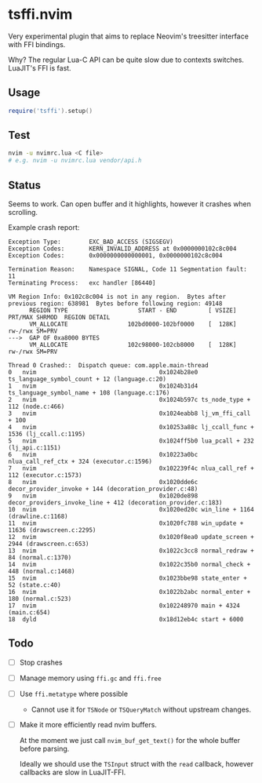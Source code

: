 # tsffi.nvim

Very experimental plugin that aims to replace Neovim's treesitter interface with FFI bindings.

Why? The regular Lua-C API can be quite slow due to contexts switches. LuaJIT's FFI is fast.

## Usage

```lua
require('tsffi').setup()
```

## Test

```bash
nvim -u nvimrc.lua <C file>
# e.g. nvim -u nvimrc.lua vendor/api.h
```

## Status

Seems to work.
Can open buffer and it highlights, however it crashes when scrolling.

Example crash report:

```
Exception Type:        EXC_BAD_ACCESS (SIGSEGV)
Exception Codes:       KERN_INVALID_ADDRESS at 0x0000000102c8c004
Exception Codes:       0x0000000000000001, 0x0000000102c8c004

Termination Reason:    Namespace SIGNAL, Code 11 Segmentation fault: 11
Terminating Process:   exc handler [86440]

VM Region Info: 0x102c8c004 is not in any region.  Bytes after previous region: 638981  Bytes before following region: 49148
      REGION TYPE                    START - END         [ VSIZE] PRT/MAX SHRMOD  REGION DETAIL
      VM_ALLOCATE                 102bd0000-102bf0000    [  128K] rw-/rwx SM=PRV
--->  GAP OF 0xa8000 BYTES
      VM_ALLOCATE                 102c98000-102cb8000    [  128K] rw-/rwx SM=PRV

Thread 0 Crashed::  Dispatch queue: com.apple.main-thread
0   nvim                          	       0x1024b28e0 ts_language_symbol_count + 12 (language.c:20)
1   nvim                          	       0x1024b31d4 ts_language_symbol_name + 108 (language.c:176)
2   nvim                          	       0x1024b597c ts_node_type + 112 (node.c:466)
3   nvim                          	       0x1024eabb8 lj_vm_ffi_call + 100
4   nvim                          	       0x10253a88c lj_ccall_func + 1536 (lj_ccall.c:1195)
5   nvim                          	       0x1024ff5b0 lua_pcall + 232 (lj_api.c:1151)
6   nvim                          	       0x10223a0bc nlua_call_ref_ctx + 324 (executor.c:1596)
7   nvim                          	       0x102239f4c nlua_call_ref + 112 (executor.c:1573)
8   nvim                          	       0x1020dde6c decor_provider_invoke + 144 (decoration_provider.c:48)
9   nvim                          	       0x1020de898 decor_providers_invoke_line + 412 (decoration_provider.c:183)
10  nvim                          	       0x1020ed20c win_line + 1164 (drawline.c:1168)
11  nvim                          	       0x1020fc788 win_update + 11636 (drawscreen.c:2295)
12  nvim                          	       0x1020f8ea0 update_screen + 2944 (drawscreen.c:653)
13  nvim                          	       0x1022c3cc8 normal_redraw + 84 (normal.c:1370)
14  nvim                          	       0x1022c35b0 normal_check + 448 (normal.c:1468)
15  nvim                          	       0x1023bbe98 state_enter + 52 (state.c:40)
16  nvim                          	       0x1022b2abc normal_enter + 180 (normal.c:523)
17  nvim                          	       0x102248970 main + 4324 (main.c:654)
18  dyld                          	       0x18d12eb4c start + 6000
```

## Todo
- [ ] Stop crashes
- [ ] Manage memory using `ffi.gc` and `ffi.free`
- [ ] Use `ffi.metatype` where possible
  - Cannot use it for `TSNode` or `TSQueryMatch` without upstream changes.
- [ ] Make it more efficiently read nvim buffers.

  At the moment we just call `nvim_buf_get_text()` for the whole buffer before parsing.

  Ideally we should use the `TSInput` struct with the `read` callback, however callbacks
  are slow in LuaJIT-FFI.
